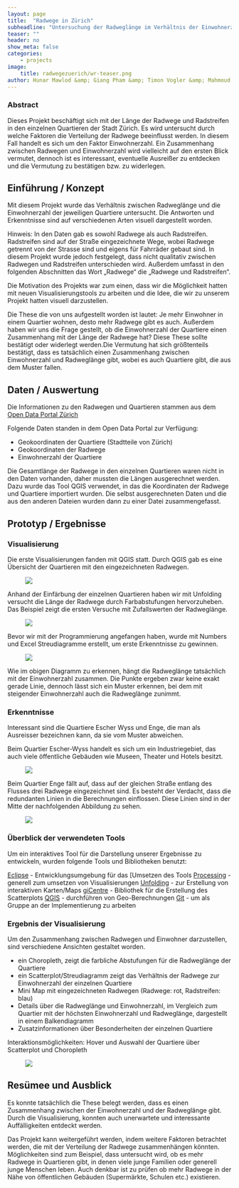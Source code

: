 ```yaml
---
layout: page
title:  "Radwege in Zürich"
subheadline: "Untersuchung der Radweglänge im Verhältnis der Einwohnerzahl in Zürich"
teaser: ""
header: no
show_meta: false
categories:
    - projects
image:
    title: radwegezuerich/wr-teaser.png
author: Hunar Mawlod &amp; Giang Pham &amp; Timon Vogler &amp; Mahmoud Abou El Azm
---
```


### Abstract
Dieses Projekt beschäftigt sich mit der Länge der Radwege und Radstreifen in den einzelnen Quartieren der Stadt Zürich.
Es wird untersucht durch welche Faktoren die Verteilung der Radwege beeinflusst werden. In diesem Fall handelt es sich um den Faktor Einwohnerzahl.
Ein Zusammenhang zwischen Radwegen und Einwohnerzahl wird vielleicht auf den ersten Blick vermutet, dennoch ist es interessant, eventuelle Ausreißer zu entdecken und die Vermutung zu bestätigen bzw. zu widerlegen.


## Einführung / Konzept
Mit diesem Projekt wurde das Verhältnis zwischen Radweglänge und die Einwohnerzahl der jeweiligen Quartiere untersucht. Die Antworten und Erkenntnisse sind auf verschiedenen Arten visuell dargestellt worden.

Hinweis:
In den Daten gab es sowohl Radwege als auch Radstreifen. Radstreifen sind auf der Straße eingezeichnete Wege, wobei Radwege getrennt von der Strasse sind und eigens für Fahrräder gebaut sind. In diesem Projekt wurde jedoch festgelegt, dass nicht qualitativ zwischen Radwegen und Radstreifen unterschieden wird. Außerdem umfasst in den folgenden Abschnitten das Wort „Radwege“ die „Radwege und Radstreifen“.

Die Motivation des Projekts war zum einen, dass wir die Möglichkeit hatten mit neuen Visualisierungstools zu arbeiten und die Idee, die wir zu unserem Projekt hatten visuell darzustellen.

Die These die von uns aufgestellt worden ist lautet:
Je mehr Einwohner in einem Quartier wohnen, desto mehr Radwege gibt es auch. Außerdem haben wir uns die Frage gestellt, ob die Einwohnerzahl der Quartiere einen Zusammenhang mit der Länge der Radwege hat?
Diese These sollte bestätigt oder widerlegt werden.Die Vermutung hat sich größtenteils bestätigt, dass es tatsächlich einen Zusammenhang zwischen Einwohnerzahl und Radweglänge gibt, wobei es auch Quartiere gibt, die aus dem Muster fallen.

## Daten / Auswertung

Die Informationen zu den Radwegen und Quartieren stammen aus dem [Open Data Portal Zürich](
https://data.stadt-zuerich.ch)

Folgende Daten standen in dem Open Data Portal zur Verfügung:
* Geokoordinaten der Quartiere (Stadtteile von Zürich)
* Geokoordinaten der Radwege
* Einwohnerzahl der Quartiere

Die Gesamtlänge der Radwege in den einzelnen Quartieren waren nicht in den Daten vorhanden, daher mussten die Längen ausgerechnet werden. Dazu wurde das Tool QGIS verwendet, in das die Koordinaten der Radwege und Quartiere importiert wurden.
Die selbst ausgerechneten Daten und die aus den anderen Dateien wurden dann zu einer Datei zusammengefasst.

## Prototyp / Ergebnisse
### Visualisierung
Die erste Visualisierungen fanden mit QGIS statt. Durch QGIS gab es eine Übersicht der Quartieren mit den eingezeichneten Radwegen.

<figure>
  <img src="{{ site.urlimg }}/radwegezuerich/blau.png" />
</figure>

Anhand der Einfärbung der einzelnen Quartieren haben wir mit Unfolding versucht die Länge der Radwege durch Farbabstufungen hervorzuheben. Das Beispiel zeigt die ersten Versuche mit Zufallswerten der Radweglänge.

<figure>
  <img src="{{ site.urlimg }}/radwegezuerich/rot.png" />
</figure>

Bevor wir mit der Programmierung angefangen haben, wurde mit Numbers und Excel Streudiagramme erstellt, um erste Erkenntnisse zu gewinnen.

<figure>
  <img src="{{ site.urlimg }}/radwegezuerich/scatterplot.png" />
</figure>

Wie im obigen Diagramm zu erkennen, hängt die Radweglänge tatsächlich mit der Einwohnerzahl zusammen. Die Punkte ergeben zwar keine exakt gerade Linie, dennoch lässt sich ein Muster erkennen, bei dem mit steigender Einwohnerzahl auch die Radweglänge zunimmt.

### Erkenntnisse

Interessant sind die Quartiere Escher Wyss und Enge, die man als Ausreisser bezeichnen kann, da sie vom Muster abweichen.

Beim Quartier Escher-Wyss handelt es sich um ein Industriegebiet, das  auch viele öffentliche Gebäuden wie Museen, Theater und Hotels besitzt.

<figure>
  <img src="{{ site.urlimg }}/radwegezuerich/escherwyss.png" />
</figure>

Beim Quartier Enge fällt auf, dass auf der gleichen Straße entlang des Flusses drei Radwege eingezeichnet sind. Es besteht der Verdacht, dass die redundanten Linien in die Berechnungen einflossen. Diese Linien sind in der Mitte der nachfolgenden Abbildung zu sehen.

<figure>
  <img src="{{ site.urlimg }}/radwegezuerich/enge.png" />
</figure>

### Überblick der verwendeten Tools

Um ein interaktives Tool für die Darstellung unserer Ergebnisse zu entwickeln, wurden folgende Tools und Bibliotheken benutzt:

[Eclipse](https://eclipse.org/) - Entwicklungsumgebung für das [Umsetzen des Tools
[Processing](https://processing.org/) - generell zum umsetzen von Visualisierungen
[Unfolding](http://unfoldingmaps.org/) - zur Erstellung von interaktiven Karten/Maps
[giCentre](http://www.gicentre.net/) - Bibliothek für die Erstellung des Scatterplots
[QGIS](https://www.qgis.org/) - durchführen von Geo-Berechnungen
[Git](https://github.com/) - um als Gruppe an der Implementierung zu arbeiten

### Ergebnis der Visualisierung

Um den Zusammenhang zwischen Radwegen und Einwohner darzustellen, sind verschiedene Ansichten gestaltet worden.

* ein Choropleth, zeigt die farbliche Abstufungen für die Radweglänge der Quartiere
* ein Scatterplot/Streudiagramm zeigt das Verhältnis der Radwege zur Einwohnerzahl der einzelnen Quartiere
* Mini Map mit eingezeichneten Radwegen (Radwege: rot, Radstreifen: blau)
* Details über die Radweglänge und Einwohnerzahl, im Vergleich zum Quartier mit der höchsten Einwohnerzahl und Radweglänge, dargestellt in einem Balkendiagramm
* Zusatzinformationen über Besonderheiten der einzelnen Quartiere

Interaktionsmöglichkeiten: Hover und Auswahl der Quartiere über Scatterplot und Choropleth

<figure>
  <img src="{{ site.urlimg }}/radwegezuerich/tool_final.png" />
</figure>

## Resümee und Ausblick 
Es konnte tatsächlich die These belegt werden, dass es einen Zusammenhang zwischen der Einwohnerzahl und der Radweglänge gibt. Durch die Visualisierung, konnten auch unerwartete und interessante Auffälligkeiten entdeckt werden. 

Das Projekt kann weitergeführt werden, indem weitere Faktoren betrachtet werden, die mit der Verteilung der Radwege zusammenhängen könnten.
Möglichkeiten sind zum Beispiel, dass untersucht wird, ob es mehr Radwege in Quartieren gibt, in denen viele junge Familien oder generell junge Menschen leben. Auch denkbar ist zu prüfen ob mehr Radwege in der Nähe von öffentlichen Gebäuden (Supermärkte, Schulen etc.) existieren.
